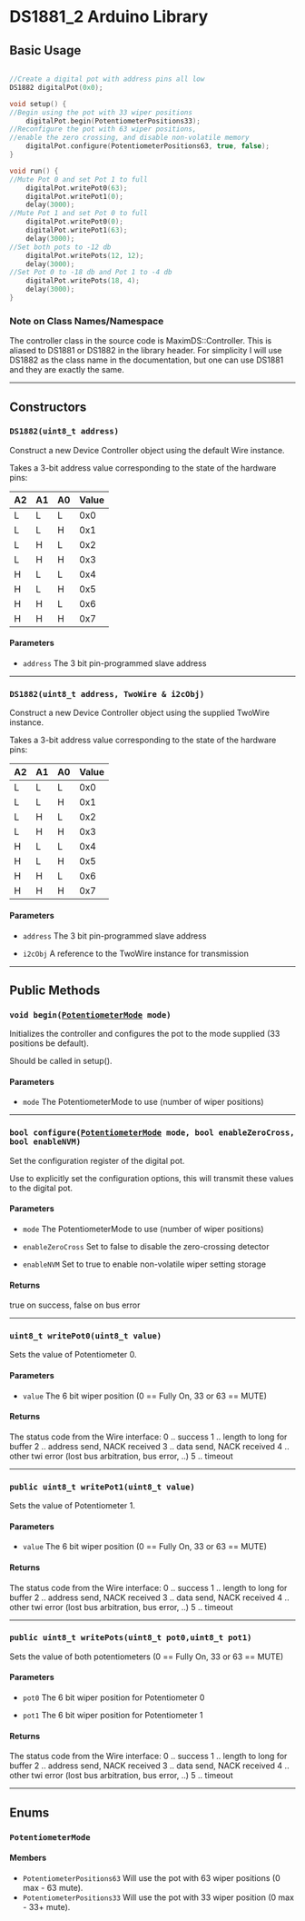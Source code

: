 # DS1881_2 Arduino Library


## Basic Usage

```C++

//Create a digital pot with address pins all low
DS1882 digitalPot(0x0);

void setup() {
//Begin using the pot with 33 wiper positions
    digitalPot.begin(PotentiometerPositions33);
//Reconfigure the pot with 63 wiper positions, 
//enable the zero crossing, and disable non-volatile memory
    digitalPot.configure(PotentiometerPositions63, true, false);
}

void run() {
//Mute Pot 0 and set Pot 1 to full
    digitalPot.writePot0(63);
    digitalPot.writePot1(0);
    delay(3000);
//Mute Pot 1 and set Pot 0 to full
    digitalPot.writePot0(0);
    digitalPot.writePot1(63);
    delay(3000);
//Set both pots to -12 db 
    digitalPot.writePots(12, 12);
    delay(3000);
//Set Pot 0 to -18 db and Pot 1 to -4 db
    digitalPot.writePots(18, 4);
    delay(3000);
}
```
### Note on Class Names/Namespace 
The controller class in the source code is MaximDS::Controller.  This is aliased 
to DS1881 or DS1882 in the library header.  For simplicity I will use DS1882 as 
the class name in the documentation, but one can use DS1881 and they are
exactly the same.

---

## Constructors

### `DS1882(uint8_t address)`

Construct a new Device Controller object using the default Wire instance.

Takes a 3-bit address value corresponding to the state of the hardware pins:


A2   |A1    |A0    |Value
---- | ---- | ---- | ----
L    |L     |L     |0x0
L    |L     |H     |0x1
L    |H     |L     |0x2
L    |H     |H     |0x3
H    |L     |L     |0x4
H    |L     |H     |0x5
H    |H     |L     |0x6
H    |H     |H     |0x7


#### Parameters
* `address` The 3 bit pin-programmed slave address

---

### `DS1882(uint8_t address, TwoWire & i2cObj)`

Construct a new Device Controller object using the supplied TwoWire instance.

Takes a 3-bit address value corresponding to the state of the hardware pins:


A2   |A1    |A0    |Value
---- | ---- | ---- | ----
L    |L     |L     |0x0
L    |L     |H     |0x1
L    |H     |L     |0x2
L    |H     |H     |0x3
H    |L     |L     |0x4
H    |L     |H     |0x5
H    |H     |L     |0x6
H    |H     |H     |0x7

#### Parameters
* `address` The 3 bit pin-programmed slave address 

* `i2cObj` A reference to the TwoWire instance for transmission

---

## Public Methods

### `void begin(`[`PotentiometerMode`](#Enums)` mode)`

Initializes the controller and configures the pot to the mode supplied (33 positions be default).

Should be called in setup().

#### Parameters
* `mode` The PotentiometerMode to use (number of wiper positions) 

---

### `bool configure(`[`PotentiometerMode`](#Enums)` mode, bool enableZeroCross, bool enableNVM)`

Set the configuration register of the digital pot.

Use to explicitly set the configuration options, this 
   will transmit these values to the digital pot.

#### Parameters
* `mode` The PotentiometerMode to use (number of wiper positions) 


* `enableZeroCross` Set to false to disable the zero-crossing detector 


* `enableNVM` Set to true to enable non-volatile wiper setting storage 

#### Returns
true on success, false on bus error

---

### `uint8_t writePot0(uint8_t value)`

Sets the value of Potentiometer 0.

#### Parameters
* `value` The 6 bit wiper position (0 == Fully On, 33 or 63 == MUTE) 

#### Returns
The status code from the Wire interface: 0 .. success 1 .. length to long for buffer 2 .. address send, NACK received 3 .. data send, NACK received 4 .. other twi error (lost bus arbitration, bus error, ..) 5 .. timeout

---

### `public uint8_t writePot1(uint8_t value)`

Sets the value of Potentiometer 1.

#### Parameters
* `value` The 6 bit wiper position (0 == Fully On, 33 or 63 == MUTE) 

#### Returns
The status code from the Wire interface: 0 .. success 1 .. length to long for buffer 2 .. address send, NACK received 3 .. data send, NACK received 4 .. other twi error (lost bus arbitration, bus error, ..) 5 .. timeout

---

### `public uint8_t writePots(uint8_t pot0,uint8_t pot1)` 
Sets the value of both potentiometers (0 == Fully On, 33 or 63 == MUTE)

#### Parameters
* `pot0` The 6 bit wiper position for Potentiometer 0 

* `pot1` The 6 bit wiper position for Potentiometer 1 

#### Returns
The status code from the Wire interface: 0 .. success 1 .. length to long for buffer 2 .. address send, NACK received 3 .. data send, NACK received 4 .. other twi error (lost bus arbitration, bus error, ..) 5 .. timeout

---

## Enums

### `PotentiometerMode`

#### Members
* `PotentiometerPositions63` Will use the pot with 63 wiper positions (0 max - 63 mute).
* `PotentiometerPositions33` Will use the pot with 33 wiper position (0 max - 33+ mute).
